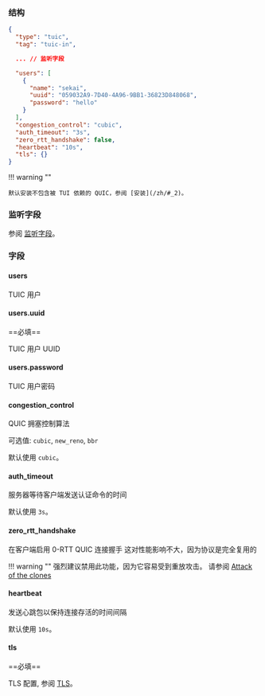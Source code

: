 ### 结构

```json
{
  "type": "tuic",
  "tag": "tuic-in",

  ... // 监听字段

  "users": [
    {
      "name": "sekai",
      "uuid": "059032A9-7D40-4A96-9BB1-36823D848068",
      "password": "hello"
    }
  ],
  "congestion_control": "cubic",
  "auth_timeout": "3s",
  "zero_rtt_handshake": false,
  "heartbeat": "10s",
  "tls": {}
}
```

!!! warning ""

    默认安装不包含被 TUI 依赖的 QUIC，参阅 [安装](/zh/#_2)。

### 监听字段

参阅 [监听字段](/zh/configuration/shared/listen/)。

### 字段

#### users

TUIC 用户

#### users.uuid

==必填==

TUIC 用户 UUID

#### users.password

TUIC 用户密码

#### congestion_control

QUIC 拥塞控制算法

可选值: `cubic`, `new_reno`, `bbr`

默认使用 `cubic`。

#### auth_timeout

服务器等待客户端发送认证命令的时间

默认使用 `3s`。

#### zero_rtt_handshake

在客户端启用 0-RTT QUIC 连接握手
这对性能影响不大，因为协议是完全复用的

!!! warning ""
强烈建议禁用此功能，因为它容易受到重放攻击。
请参阅 [Attack of the clones](https://blog.cloudflare.com/even-faster-connection-establishment-with-quic-0-rtt-resumption/#attack-of-the-clones)

#### heartbeat

发送心跳包以保持连接存活的时间间隔

默认使用 `10s`。

#### tls

==必填==

TLS 配置, 参阅 [TLS](/zh/configuration/shared/tls/#inbound)。